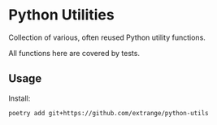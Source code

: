 # Python Utilities

Collection of various, often reused Python utility functions.

All functions here are covered by tests.

## Usage

Install:

```
poetry add git+https://github.com/extrange/python-utils
```
